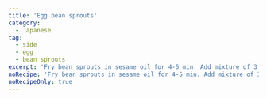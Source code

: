 ```yaml
---
title: 'Egg bean sprouts'
category:
  - Japanese
tag:
  - side
  - egg
  - bean sprouts
excerpt: 'Fry bean sprouts in sesame oil for 4-5 min. Add mixture of 3 eggs, 2 tsp chicken stock and cook eggs. Add salt & pepper and green onion'
noRecipe: 'Fry bean sprouts in sesame oil for 4-5 min. Add mixture of 3 eggs, 2 tsp chicken stock and cook eggs. Add salt & pepper and green onion'
noRecipeOnly: true
---
```

